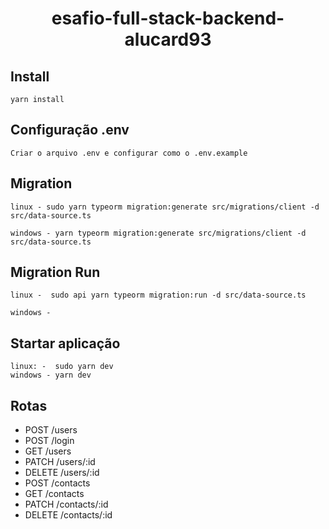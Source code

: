 
 
### <h1 align="center">esafio-full-stack-backend-alucard93</h1>


## Install

    yarn install

## Configuração .env

    Criar o arquivo .env e configurar como o .env.example

## Migration

    linux - sudo yarn typeorm migration:generate src/migrations/client -d src/data-source.ts

    windows - yarn typeorm migration:generate src/migrations/client -d src/data-source.ts

## Migration Run

    linux -  sudo api yarn typeorm migration:run -d src/data-source.ts

    windows - 

## Startar aplicação

    linux: -  sudo yarn dev
    windows - yarn dev


## Rotas

* POST /users
* POST /login
* GET /users
* PATCH /users/:id
* DELETE /users/:id
* POST /contacts
* GET /contacts
* PATCH /contacts/:id
* DELETE /contacts/:id

